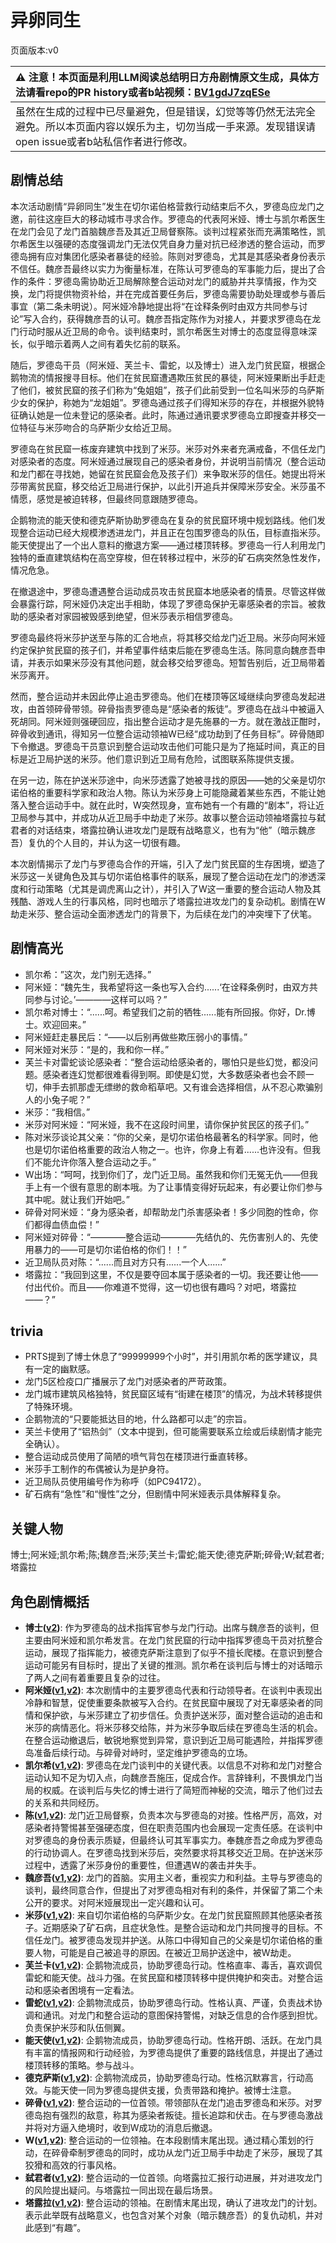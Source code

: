 # 异卵同生
页面版本:v0
 

| :warning: 注意！本页面是利用LLM阅读总结明日方舟剧情原文生成，具体方法请看repo的PR history或者b站视频：[BV1gdJ7zqESe](https://www.bilibili.com/video/BV1gdJ7zqESe/)         |
|:----------------------------|
| 虽然在生成的过程中已尽量避免，但是错误，幻觉等等仍然无法完全避免。所以本页面内容以娱乐为主，切勿当成一手来源。发现错误请open issue或者b站私信作者进行修改。|



## 剧情总结
本次活动剧情“异卵同生”发生在切尔诺伯格营救行动结束后不久，罗德岛应龙门之邀，前往这座巨大的移动城市寻求合作。罗德岛的代表阿米娅、博士与凯尔希医生在龙门会见了龙门首脑魏彦吾及其近卫局督察陈。谈判过程紧张而充满策略性，凯尔希医生以强硬的态度强调龙门无法仅凭自身力量对抗已经渗透的整合运动，而罗德岛拥有应对集团化感染者暴徒的经验。陈则对罗德岛，尤其是其感染者身份表示不信任。魏彦吾最终以实力为衡量标准，在陈认可罗德岛的军事能力后，提出了合作的条件：罗德岛需协助近卫局解除整合运动对龙门的威胁并共享情报，作为交换，龙门将提供物资补给，并在完成首要任务后，罗德岛需要协助处理或参与善后事宜（第二条未明说）。阿米娅冷静地提出将“在诠释条例时由双方共同参与讨论”写入合约，获得魏彦吾的认可。魏彦吾指定陈作为对接人，并要求罗德岛在龙门行动时服从近卫局的命令。谈判结束时，凯尔希医生对博士的态度显得意味深长，似乎暗示着两人之间有着失忆前的联系。

随后，罗德岛干员（阿米娅、芙兰卡、雷蛇，以及博士）进入龙门贫民窟，根据企鹅物流的情报搜寻目标。他们在贫民窟遭遇欺压贫民的暴徒，阿米娅果断出手赶走了他们，被贫民窟的孩子们称为“兔姐姐”，孩子们此前受到一位名叫米莎的乌萨斯少女的保护，称她为“龙姐姐”。罗德岛通过孩子们得知米莎的存在，并根据外貌特征确认她是一位未登记的感染者。此时，陈通过通讯要求罗德岛立即搜查并移交一位特征与米莎吻合的乌萨斯少女给近卫局。

罗德岛在贫民窟一栋废弃建筑中找到了米莎。米莎对外来者充满戒备，不信任龙门对感染者的态度。阿米娅通过展现自己的感染者身份，并说明当前情况（整合运动和龙门都在寻找她，她留在贫民窟会危及孩子们）来争取米莎的信任。她提出将米莎带离贫民窟，移交给近卫局进行保护，以此引开追兵并保障米莎安全。米莎虽不情愿，感觉是被迫转移，但最终同意跟随罗德岛。

企鹅物流的能天使和德克萨斯协助罗德岛在复杂的贫民窟环境中规划路线。他们发现整合运动已经大规模渗透进龙门，并且正在包围罗德岛的队伍，目标直指米莎。能天使提出了一个出人意料的撤退方案——通过楼顶转移。罗德岛一行人利用龙门独特的垂直建筑结构在高空穿梭，但在转移过程中，米莎的矿石病突然急性发作，情况危急。

在撤退途中，罗德岛遭遇整合运动成员攻击贫民窟本地感染者的情景。尽管这样做会暴露行踪，阿米娅仍决定出手相助，体现了罗德岛保护无辜感染者的宗旨。被救助的感染者对家园被毁感到绝望，但米莎表示相信罗德岛。

罗德岛最终将米莎护送至与陈的汇合地点，将其移交给龙门近卫局。米莎向阿米娅约定保护贫民窟的孩子们，并希望事件结束后能在罗德岛生活。陈同意向魏彦吾申请，并表示如果米莎没有其他问题，就会移交给罗德岛。短暂告别后，近卫局带着米莎离开。

然而，整合运动并未因此停止追击罗德岛。他们在楼顶等区域继续向罗德岛发起进攻，由首领碎骨带领。碎骨指责罗德岛是“感染者的叛徒”。罗德岛在战斗中被逼入死胡同。阿米娅则强硬回应，指出整合运动才是先施暴的一方。就在激战正酣时，碎骨收到通讯，得知另一位整合运动领袖W已经“成功劫到了任务目标”。碎骨随即下令撤退。罗德岛干员意识到整合运动攻击他们可能只是为了拖延时间，真正的目标是近卫局护送的米莎。他们意识到近卫局有危险，试图联系陈提供支援。

在另一边，陈在护送米莎途中，向米莎透露了她被寻找的原因——她的父亲是切尔诺伯格的重要科学家和政治人物。陈认为米莎身上可能隐藏着某些东西，不能让她落入整合运动手中。就在此时，W突然现身，宣布她有一个有趣的“剧本”，将让近卫局参与其中，并成功从近卫局手中劫走了米莎。故事以整合运动领袖塔露拉与弑君者的对话结束，塔露拉确认进攻龙门是既有战略意义，也有为“他”（暗示魏彦吾）复仇的个人目的，并认为这一切很有趣。

本次剧情揭示了龙门与罗德岛合作的开端，引入了龙门贫民窟的生存困境，塑造了米莎这一关键角色及其与切尔诺伯格事件的联系，展现了整合运动在龙门的渗透深度和行动策略（尤其是调虎离山之计），并引入了W这一重要的整合运动人物及其残酷、游戏人生的行事风格，同时也暗示了塔露拉进攻龙门的复杂动机。剧情在W劫走米莎、整合运动全面渗透龙门的背景下，为后续在龙门的冲突埋下了伏笔。
## 剧情高光
- 凯尔希：”这次，龙门别无选择。”
- 阿米娅：“魏先生，我希望将这一条也写入合约......‘在诠释条例时，由双方共同参与讨论。’————这样可以吗？”
- 凯尔希对博士：“......呵。希望我们之前的牺牲......能有所回报。你好，Dr.博士。欢迎回来。”
- 阿米娅赶走暴民后：“——以后别再做些欺压弱小的事情。”
- 阿米娅对米莎：“是的，我和你一样。”
- 芙兰卡对雷蛇谈论感染者：“整合运动给感染者的，哪怕只是些幻觉，都没问题。感染者连幻觉都很难看得到啊。即使是幻觉，大多数感染者也会不顾一切，伸手去抓那虚无缥缈的救命稻草吧。又有谁会选择相信，从不忍心欺骗别人的小兔子呢？”
- 米莎：“我相信。”
- 米莎对阿米娅：“阿米娅，我不在这段时间里，请你保护贫民区的孩子们。”
- 陈对米莎谈论其父亲：“你的父亲，是切尔诺伯格最著名的科学家。同时，他也是切尔诺伯格重要的政治人物之一。也许，你身上有着......也许没有。但我们不能允许你落入整合运动之手。”
- W出场：“呵呵，找到你们了，龙门近卫局。虽然我和你们无冤无仇——但我手上有一个很有意思的剧本哦。为了让事情变得好玩起来，有必要让你们参与其中呢。就让我们开始吧。”
- 碎骨对阿米娅：“身为感染者，却帮助龙门杀害感染者！多少同胞的性命，你们都得血债血偿！”
- 阿米娅对碎骨：“————整合运动————先结仇的、先伤害别人的、先使用暴力的——可是切尔诺伯格的你们！！”
- 近卫局队员对陈：“......而且对方只有......一个人......”
- 塔露拉：“我回到这里，不仅是要夺回本属于感染者的一切。我还要让他——付出代价。而且——你难道不觉得，这一切也很有趣吗？对吧，塔露拉——？”
## trivia
- PRTS提到了博士休息了“99999999个小时”，并引用凯尔希的医学建议，具有一定的幽默感。
- 龙门5区检疫口广播展示了龙门对感染者的严苛政策。
- 龙门城市建筑风格独特，贫民窟区域有“街建在楼顶”的情况，为战术转移提供了特殊环境。
- 企鹅物流的“只要能抵达目的地，什么路都可以走”的宗旨。
- 芙兰卡使用了“铝热剑”（文本中提到，但可能需要联系立绘或后续剧情才能完全确认）。
- 整合运动成员使用了简陋的喷气背包在楼顶进行垂直转移。
- 米莎手工制作的布偶被认为是护身符。
- 近卫局队员使用编号作为称呼（如PC94172）。
- 矿石病有“急性”和“慢性”之分，但剧情中阿米娅表示具体解释复杂。
## 关键人物
博士;阿米娅;凯尔希;陈;魏彦吾;米莎;芙兰卡;雷蛇;能天使;德克萨斯;碎骨;W;弑君者;塔露拉
## 角色剧情概括
-   **博士([v2](../char_v3/extended_char_bo_shi.md))**: 作为罗德岛的战术指挥官参与龙门行动。出席与魏彦吾的谈判，但主要由阿米娅和凯尔希发言。在龙门贫民窟的行动中指挥罗德岛干员对抗整合运动，展现了指挥能力，被德克萨斯注意到了似乎不擅长爬楼。在意识到整合运动可能另有目标时，提出了关键的推测。凯尔希在谈判后与博士的对话暗示了两人之间有着重要且复杂的过往。
-   **阿米娅([v1](../chars/char_002_amiya.md),[v2](../char_v3/char_002_amiya.md))**: 本次剧情中的主要罗德岛代表和行动领导者。在谈判中表现出冷静和智慧，促使重要条款被写入合约。在贫民窟中展现了对无辜感染者的同情和保护欲，与米莎建立了初步信任。负责护送米莎，面对整合运动的追击和米莎的病情恶化。将米莎移交给陈，并为米莎争取后续在罗德岛生活的机会。在整合运动撤退后，敏锐地察觉到异常，意识到近卫局可能遇险，并指挥罗德岛准备后续行动。与碎骨对峙时，坚定维护罗德岛的立场。
-   **凯尔希([v1](../chars/char_003_kalts.md),[v2](../char_v3/char_003_kalts.md))**: 罗德岛在龙门谈判中的关键代表。以信息不对称和龙门对整合运动认知不足为切入点，向魏彦吾施压，促成合作。言辞锋利，不畏惧龙门当局的权威。在谈判后与失忆的博士进行了简短而神秘的交流，暗示了他们过去的关系和共同经历。
-   **陈([v1](../chars/char_010_chen.md),[v2](../char_v3/char_010_chen.md))**: 龙门近卫局督察，负责本次与罗德岛的对接。性格严厉，高效，对感染者持警惕甚至强硬态度，但在职责范围内也会展现一定责任感。在谈判中对罗德岛的身份表示质疑，但最终认可其军事实力。奉魏彦吾之命成为罗德岛的行动协调人。在罗德岛找到米莎后，突然要求将其移交近卫局。在护送米莎过程中，透露了米莎身份的重要性，但遭遇W的袭击并失手。
-   **魏彦吾([v1](../chars/extended_char_wei_yan_wu.md),[v2](../char_v3/extended_char_wei_yan_wu.md))**: 龙门的首脑。实用主义者，重视实力和利益。主导与罗德岛的谈判，最终同意合作，但提出了对罗德岛相对有利的条件，并保留了第二个未公开的要求。对阿米娅展现出一定兴趣和认可。
-   **米莎([v1](../chars/extended_char_mi_sha.md),[v2](../char_v3/extended_char_mi_sha.md))**: 来自切尔诺伯格的乌萨斯少女。在龙门贫民窟照顾其他感染者孩子。近期感染了矿石病，且症状急性。是整合运动和龙门共同搜寻的目标。不信任龙门。被罗德岛发现并护送。从陈口中得知自己的父亲是切尔诺伯格的重要人物，可能是自己被追寻的原因。在被近卫局护送途中，被W劫走。
-   **芙兰卡([v1](../chars/char_106_franka.md),[v2](../char_v3/char_106_franka.md))**: 企鹅物流成员，协助罗德岛行动。性格直率、毒舌，喜欢调侃雷蛇和能天使。战斗力强。在贫民窟和楼顶转移中提供掩护和突击。对整合运动和感染者困境有一定看法。
-   **雷蛇([v1](../chars/char_107_liskam.md),[v2](../char_v3/char_107_liskam.md))**: 企鹅物流成员，协助罗德岛行动。性格认真、严谨，负责战术协调和通讯。对龙门和整合运动的意图保持警惕，对缺乏信息的合作感到担忧。负责保护米莎和队伍侧翼。
-   **能天使([v1](../chars/char_103_angel.md),[v2](../char_v3/char_103_angel.md))**: 企鹅物流成员，协助罗德岛行动。性格开朗、活跃。在龙门具有丰富的情报网和行动经验，为罗德岛提供了重要的路线信息，并提出了通过楼顶转移的策略。参与战斗。
-   **德克萨斯([v1](../chars/char_102_texas.md),[v2](../char_v3/char_102_texas.md))**: 企鹅物流成员，协助罗德岛行动。性格沉默寡言，行动高效。与能天使一同为罗德岛提供支援，负责带路和掩护。被博士注意。
-   **碎骨([v1](../chars/extended_char_sui_gu.md),[v2](../char_v3/extended_char_sui_gu.md))**: 整合运动的一位首领。带领部队在龙门追击罗德岛和米莎。对罗德岛抱有强烈的敌意，称其为感染者叛徒。擅长追踪和伏击。在与罗德岛激战并将对方逼入绝境时，收到W成功的消息后撤退。
-   **W([v1](../chars/char_113_cqbw.md),[v2](../char_v3/char_113_cqbw.md))**: 整合运动的一位领袖。在本段剧情末尾出现。通过精心策划的行动，在碎骨牵制罗德岛的同时，成功从龙门近卫局手中劫走了米莎，展现了其狡猾和高效的行事风格。
-   **弑君者([v1](../chars/char_1502_crosly.md),[v2](../char_v3/char_1502_crosly.md))**: 整合运动的一位首领。向塔露拉汇报行动进展，并对进攻龙门的风险提出疑问。与塔露拉一同出现在最后场景。
-   **塔露拉([v1](../chars/extended_char_386da9.md),[v2](../char_v3/extended_char_ta_lu_la.md))**: 整合运动的领袖。在剧情末尾出现，确认了进攻龙门的计划。表示此举既有战略意义，也包含对某个对象（暗示魏彦吾）的复仇动机，并对此感到“有趣”。